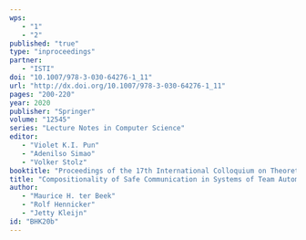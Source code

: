 ```yaml
---
wps: 
   - "1"
   - "2"
published: "true"
type: "inproceedings"
partner: 
   - "ISTI"
doi: "10.1007/978-3-030-64276-1_11"
url: "http://dx.doi.org/10.1007/978-3-030-64276-1_11"
pages: "200-220"
year: 2020
publisher: "Springer"
volume: "12545"
series: "Lecture Notes in Computer Science"
editor: 
   - "Violet K.I. Pun"
   - "Adenilso Simao"
   - "Volker Stolz"
booktitle: "Proceedings of the 17th International Colloquium on Theoretical Aspects of Computing (ICTAC'20)"
title: "Compositionality of Safe Communication in Systems of Team Automata"
author: 
   - "Maurice H. ter Beek"
   - "Rolf Hennicker"
   - "Jetty Kleijn"
id: "BHK20b"
---
```

